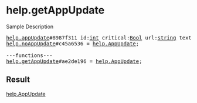 # help.getAppUpdate

Sample Description

<pre>
<a href="../constructor/help.appUpdate.md">help.appUpdate</a>#8987f311 id:<a href="../type/int.md">int</a> critical:<a href="../type/Bool.md">Bool</a> url:<a href="../type/string.md">string</a> text:<a href="../type/string.md">string</a> = <a href="../type/help.AppUpdate.md">help.AppUpdate</a>;
<a href="../constructor/help.noAppUpdate.md">help.noAppUpdate</a>#c45a6536 = <a href="../type/help.AppUpdate.md">help.AppUpdate</a>;

---functions---
<a href="../method/help.getAppUpdate.md">help.getAppUpdate</a>#ae2de196 = <a href="../type/help.AppUpdate.md">help.AppUpdate</a>;</pre>

## Result

<a href="../type/help.AppUpdate.md">help.AppUpdate</a>

